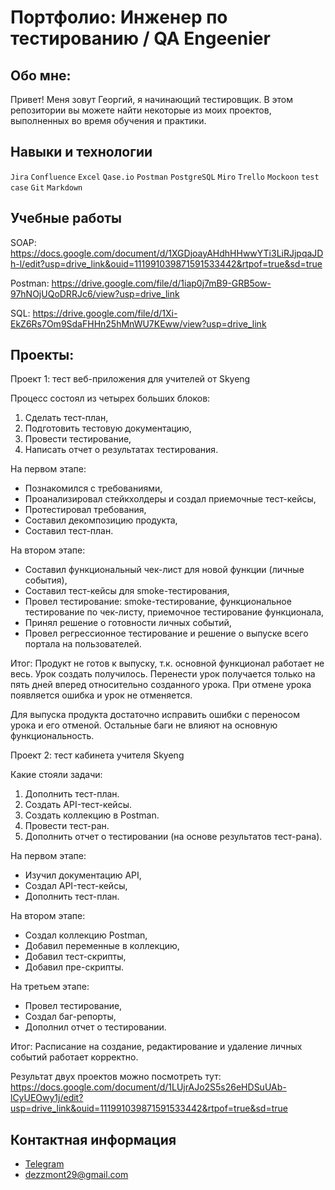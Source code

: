 # Портфолио: Инженер по тестированию / QA Engeenier
## Обо мне:
Привет! Меня зовут Георгий, я начинающий тестировщик.
В этом репозитории вы можете найти некоторые из моих проектов, выполненных во время обучения и практики.

## Навыки и технологии
``Jira``  ``Confluence``  ``Excel``  ``Qase.io``  ``Postman``  ``PostgreSQL``  ``Miro``  ``Trello``  ``Mockoon``  ``test case``  ``Git`` ``Markdown`` 

## Учебные работы

SOAP: https://docs.google.com/document/d/1XGDjoayAHdhHHwwYTi3LiRJjpqaJDh-l/edit?usp=drive_link&ouid=111991039871591533442&rtpof=true&sd=true

Postman: https://drive.google.com/file/d/1iap0j7mB9-GRB5ow-97hNOjUQoDRRJc6/view?usp=drive_link

SQL: https://drive.google.com/file/d/1Xi-EkZ6Rs7Om9SdaFHHn25hMnWU7KEww/view?usp=drive_link

## Проекты:
Проект 1: тест веб-приложения для учителей от Skyeng

Процесс состоял из четырех больших блоков:
1. Сделать тест-план,
2. Подготовить тестовую документацию,
3. Провести тестирование,
4. Написать отчет о результатах тестирования.

На первом этапе:
- Познакомился с требованиями,
- Проанализировал стейкхолдеры и создал приемочные тест-кейсы,
- Протестировал требования,
- Составил декомпозицию продукта,
- Составил тест-план.

На втором этапе:
- Составил функциональный чек-лист для новой функции (личные события),
- Составил тест-кейсы для smoke-тестирования,
- Провел тестирование: smoke-тестирование, функциональное тестирование по чек-листу, приемочное тестирование функционала,
- Принял решение о готовности личных событий,
- Провел регрессионное тестирование и решение о выпуске всего портала на пользователей.

Итог: Продукт не готов к выпуску, т.к. основной функционал работает не весь. Урок создать получилось. Перенести урок получается только на пять дней вперед относительно созданного урока. При отмене урока появляется ошибка и урок не отменяется.

Для выпуска продукта достаточно исправить ошибки с переносом урока и его отменой. Остальные баги не влияют на основную функциональность.

Проект 2: тест кабинета учителя Skyeng

Какие стояли задачи:
1. Дополнить тест-план.
2. Создать API-тест-кейсы.
3. Создать коллекцию в Postman.
4. Провести тест-ран.
5. Дополнить отчет о тестировании (на основе результатов тест-рана).

На первом этапе:
- Изучил документацию API,
- Создал API-тест-кейсы,
- Дополнить тест-план.

На втором этапе:
- Создал коллекцию Postman,
- Добавил переменные в коллекцию,
- Добавил тест-скрипты,
- Добавил пре-скрипты.

На третьем этапе:
- Провел тестирование,
- Создал баг-репорты,
- Дополнил отчет о тестировании.

Итог: Расписание на создание, редактирование и удаление личных событий работает корректно.

Результат двух проектов можно посмотреть тут: https://docs.google.com/document/d/1LUjrAJo2S5s26eHDSuUAb-lCyUEOwy1j/edit?usp=drive_link&ouid=111991039871591533442&rtpof=true&sd=true

## Контактная информация
- [Telegram](https://t.me/dezzmont29)
- dezzmont29@gmail.com
